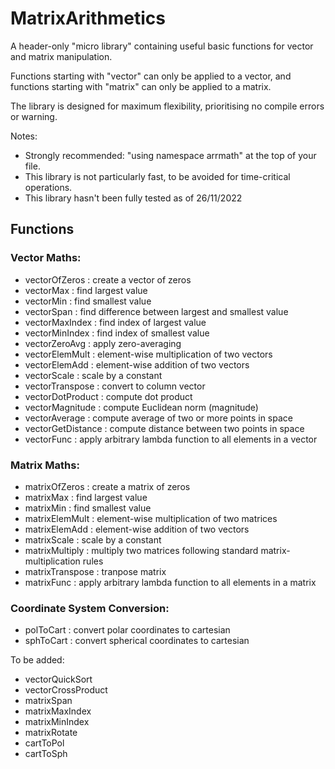 # MatrixArithmetics
A header-only "micro library" containing useful basic functions for vector and matrix manipulation.

Functions starting with "vector" can only be applied to a vector, and functions starting with "matrix" can only be applied to a matrix. 

The library is designed for maximum flexibility, prioritising no compile errors or warning.

Notes: 
- Strongly recommended: "using namespace arrmath" at the top of your file.
- This library is not particularly fast, to be avoided for time-critical operations.
- This library hasn't been fully tested as of 26/11/2022

## Functions

### Vector Maths:
- vectorOfZeros : create a vector of zeros
- vectorMax : find largest value
- vectorMin : find smallest value
- vectorSpan : find difference between largest and smallest value
- vectorMaxIndex : find index of largest value
- vectorMinIndex : find index of smallest value
- vectorZeroAvg : apply zero-averaging
- vectorElemMult : element-wise multiplication of two vectors
- vectorElemAdd : element-wise addition of two vectors
- vectorScale : scale by a constant
- vectorTranspose : convert to column vector
- vectorDotProduct : compute dot product
- vectorMagnitude : compute Euclidean norm (magnitude)
- vectorAverage : compute average of two or more points in space
- vectorGetDistance : compute distance between two points in space
- vectorFunc : apply arbitrary lambda function to all elements in a vector

### Matrix Maths:
- matrixOfZeros : create a matrix of zeros
- matrixMax : find largest value
- matrixMin : find smallest value
- matrixElemMult : element-wise multiplication of two matrices
- matrixElemAdd : element-wise addition of two vectors
- matrixScale : scale by a constant
- matrixMultiply : multiply two matrices following standard matrix-multiplication rules
- matrixTranspose : tranpose matrix
- matrixFunc : apply arbitrary lambda function to all elements in a matrix

### Coordinate System Conversion:
- polToCart : convert polar coordinates to cartesian
- sphToCart : convert spherical coordinates to cartesian

To be added:
- vectorQuickSort
- vectorCrossProduct
- matrixSpan
- matrixMaxIndex
- matrixMinIndex
- matrixRotate
- cartToPol
- cartToSph
